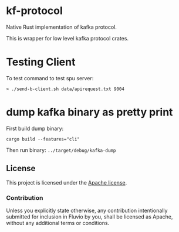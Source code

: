 # kf-protocol

Native Rust implementation of kafka protocol.

This is wrapper for low level kafka protocol crates.

# Testing Client

To test command to test spu server:

```
> ./send-b-client.sh data/apirequest.txt 9004
```

# dump kafka binary as pretty print

First build dump binary:

```cargo build --features="cli"```

Then run binary:
```../target/debug/kafka-dump```



## License

This project is licensed under the [Apache license](LICENSE-APACHE).

### Contribution

Unless you explicitly state otherwise, any contribution intentionally submitted
for inclusion in Fluvio by you, shall be licensed as Apache, without any additional
terms or conditions.
